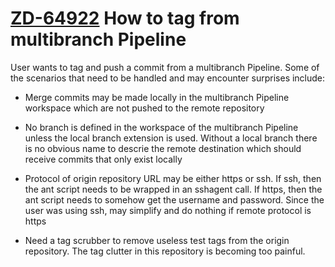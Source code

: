 # [ZD-64922](https://cloudbees.zendesk.com/agent/tickets/64922) How to tag from multibranch Pipeline

User wants to tag and push a commit from a multibranch Pipeline.  Some
of the scenarios that need to be handled and may encounter surprises
include:

* Merge commits may be made locally in the multibranch Pipeline
  workspace which are not pushed to the remote repository

* No branch is defined in the workspace of the multibranch Pipeline
  unless the local branch extension is used.  Without a local branch
  there is no obvious name to descrie the remote destination which
  should receive commits that only exist locally

* Protocol of origin repository URL may be either https or ssh.  If
  ssh, then the ant script needs to be wrapped in an sshagent call.
  If https, then the ant script needs to somehow get the username and
  password.  Since the user was using ssh, may simplify and do nothing
  if remote protocol is https

* Need a tag scrubber to remove useless test tags from the origin
  repository.  The tag clutter in this repository is becoming too
  painful.